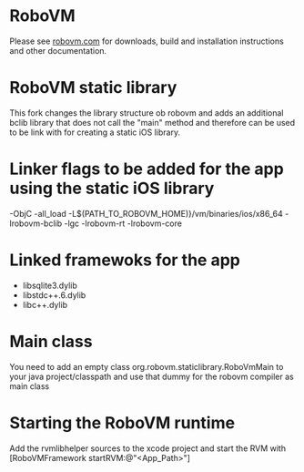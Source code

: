# RoboVM

Please see [robovm.com](http://www.robovm.com) for downloads, build and
installation instructions and other documentation.

# RoboVM static library

This fork changes the library structure ob robovm and adds an additional bclib library that does not call the "main" method and therefore can be used to be link with for creating a static iOS library.

# Linker flags to be added for the app using the static iOS library
-ObjC -all_load -L$(PATH_TO_ROBOVM_HOME)}/vm/binaries/ios/x86_64 -lrobovm-bclib -lgc -lrobovm-rt -lrobovm-core

# Linked framewoks for the app
- libsqlite3.dylib
- libstdc++.6.dylib
- libc++.dylib

# Main class
You need to add an empty class org.robovm.staticlibrary.RoboVmMain to your java project/classpath and use that dummy for the robovm compiler as main class

# Starting the RoboVM runtime
Add the rvmlibhelper sources to the xcode project and start the RVM with [RoboVMFramework startRVM:@"<App_Path>"]




